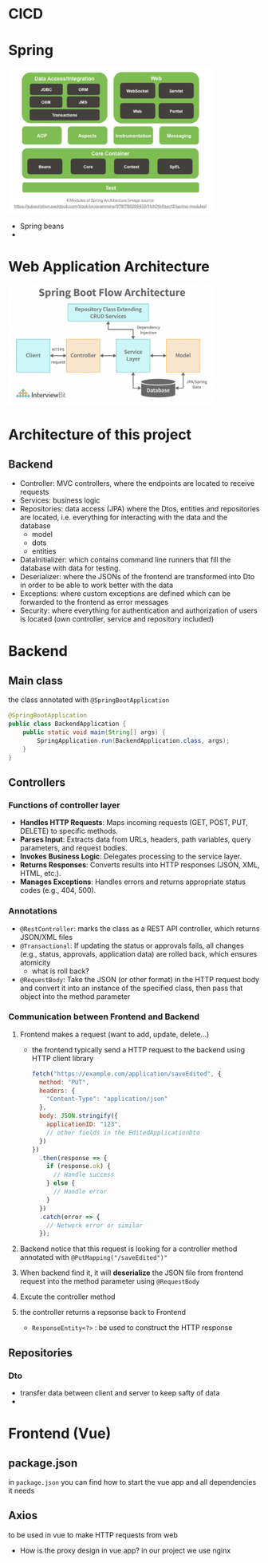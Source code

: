# CICD



# Spring

<img src="ReadMeEn.assets/image-20250129162600738.png" alt="image-20250129162600738" style="zoom:40%;" />

- Spring beans
- 

# Web Application Architecture

<img src="ReadMeEn.assets/image-20250129162036033.png" alt="image-20250129162036033" style="zoom:40%;" />

# Architecture of this project

## Backend

- Controller: MVC controllers, where the endpoints are located to receive requests
- Services: business logic
- Repositories: data access (JPA)
  where the Dtos, entities and repositories are located, i.e. everything for interacting with the data and the database
  - model
  - dots
  - entities
- DataInitializer: which contains command line runners that fill the database with data for testing.
- Deserializer: where the JSONs of the frontend are transformed into Dto in order to be able to work better with the data
- Exceptions: where custom exceptions are defined which can be forwarded to the frontend as error messages
- Security: where everything for authentication and authorization of users is located (own controller, service and repository included)

# Backend

## Main class

the class annotated with `@SpringBootApplication`  

```java
@SpringBootApplication
public class BackendApplication {
	public static void main(String[] args) {
		SpringApplication.run(BackendApplication.class, args);
	}
}
```

## Controllers

### Functions of controller layer

- **Handles HTTP Requests**: Maps incoming requests (GET, POST, PUT, DELETE) to specific methods.
- **Parses Input**: Extracts data from URLs, headers, path variables, query parameters, and request bodies.
- **Invokes Business Logic**: Delegates processing to the service layer.
- **Returns Responses**: Converts results into HTTP responses (JSON, XML, HTML, etc.).
- **Manages Exceptions**: Handles errors and returns appropriate status codes (e.g., 404, 500).

### Annotations

- `@RestController`: marks the class as a REST API controller, which returns JSON/XML files
- `@Transactional`: If updating the status or approvals fails, all changes (e.g., status, approvals, application data) are rolled back, which ensures atomicity
  - what is roll back?
- `@RequestBody`: Take the JSON (or other format) in the HTTP request body and convert it into an instance of the specified class, then pass that object into the method parameter

### Communication between Frontend and Backend

1. Frontend makes a request (want to add, update, delete...)

   - the frontend typically send a HTTP request to the backend using HTTP client library

     ```javascript
     fetch("https://example.com/application/saveEdited", {
       method: "PUT",
       headers: {
         "Content-Type": "application/json"
       },
       body: JSON.stringify({
         applicationID: "123",
         // other fields in the EditedApplicationDto
       })
     })
       .then(response => {
         if (response.ok) {
           // Handle success
         } else {
           // Handle error
         }
       })
       .catch(error => {
         // Network error or similar
       });
     ```

     

2. Backend notice that this request is looking for a controller method annotated with `@PutMapping("/saveEdited")"`

3. When backend find it, it will **deserialize** the JSON file from frontend request into the method parameter using `@RequestBody` 

4. Excute the controller method

5. the controller returns a repsonse back to Frontend

   - `ResponseEntity<?>` : be used to construct the HTTP response

## Repositories

### Dto

- transfer data between client and server to keep safty of data
- 

# Frontend (Vue)

## package.json

in `package.json` you can find how to start the vue app and all dependencies it needs

## Axios

to be used in vue to make HTTP requests from web 

- How is the proxy design in vue app? in our project we use nginx




